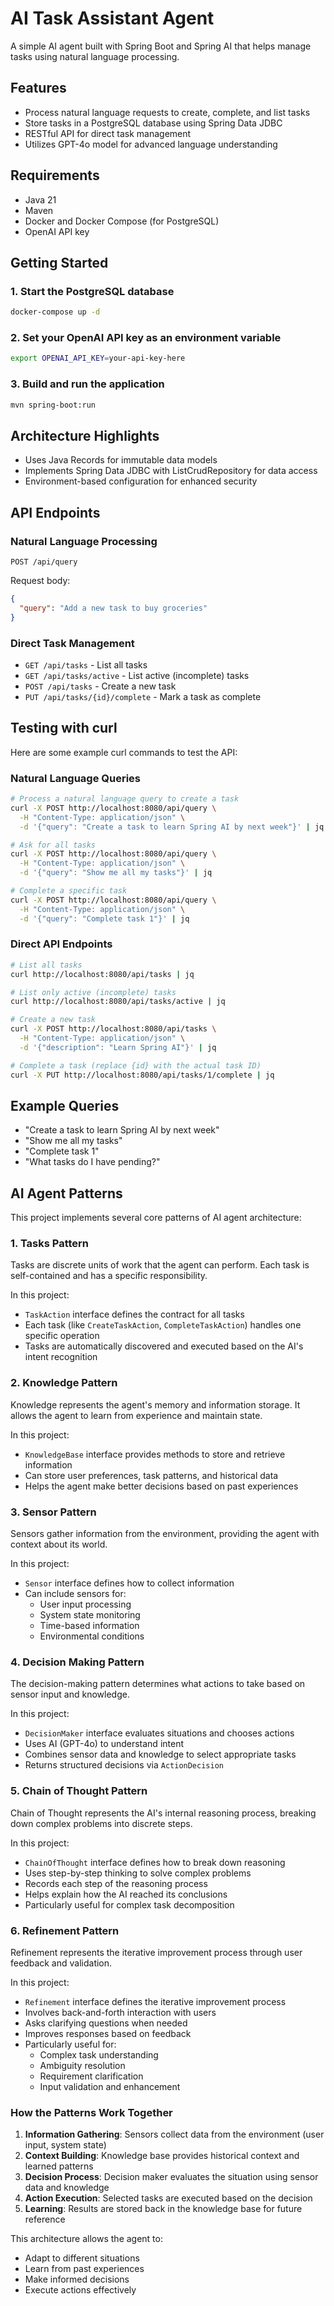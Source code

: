 # AI Task Assistant Agent
A simple AI agent built with Spring Boot and Spring AI that helps manage tasks using natural language processing.

## Features
- Process natural language requests to create, complete, and list tasks
- Store tasks in a PostgreSQL database using Spring Data JDBC
- RESTful API for direct task management
- Utilizes GPT-4o model for advanced language understanding

## Requirements
- Java 21
- Maven
- Docker and Docker Compose (for PostgreSQL)
- OpenAI API key

## Getting Started

### 1. Start the PostgreSQL database
```bash
docker-compose up -d
```

### 2. Set your OpenAI API key as an environment variable
```bash
export OPENAI_API_KEY=your-api-key-here
```

### 3. Build and run the application
```bash
mvn spring-boot:run
```

## Architecture Highlights
- Uses Java Records for immutable data models
- Implements Spring Data JDBC with ListCrudRepository for data access
- Environment-based configuration for enhanced security

## API Endpoints

### Natural Language Processing
```
POST /api/query
```
Request body:
```json
{
  "query": "Add a new task to buy groceries"
}
```

### Direct Task Management
- `GET /api/tasks` - List all tasks
- `GET /api/tasks/active` - List active (incomplete) tasks
- `POST /api/tasks` - Create a new task
- `PUT /api/tasks/{id}/complete` - Mark a task as complete

## Testing with curl

Here are some example curl commands to test the API:

### Natural Language Queries
```bash
# Process a natural language query to create a task
curl -X POST http://localhost:8080/api/query \
  -H "Content-Type: application/json" \
  -d '{"query": "Create a task to learn Spring AI by next week"}' | jq

# Ask for all tasks
curl -X POST http://localhost:8080/api/query \
  -H "Content-Type: application/json" \
  -d '{"query": "Show me all my tasks"}' | jq

# Complete a specific task
curl -X POST http://localhost:8080/api/query \
  -H "Content-Type: application/json" \
  -d '{"query": "Complete task 1"}' | jq
```

### Direct API Endpoints
```bash
# List all tasks
curl http://localhost:8080/api/tasks | jq

# List only active (incomplete) tasks
curl http://localhost:8080/api/tasks/active | jq

# Create a new task
curl -X POST http://localhost:8080/api/tasks \
  -H "Content-Type: application/json" \
  -d '{"description": "Learn Spring AI"}' | jq

# Complete a task (replace {id} with the actual task ID)
curl -X PUT http://localhost:8080/api/tasks/1/complete | jq
```

## Example Queries
- "Create a task to learn Spring AI by next week"
- "Show me all my tasks"
- "Complete task 1"
- "What tasks do I have pending?"

## AI Agent Patterns

This project implements several core patterns of AI agent architecture:

### 1. Tasks Pattern
Tasks are discrete units of work that the agent can perform. Each task is self-contained and has a specific responsibility.

In this project:
- `TaskAction` interface defines the contract for all tasks
- Each task (like `CreateTaskAction`, `CompleteTaskAction`) handles one specific operation
- Tasks are automatically discovered and executed based on the AI's intent recognition

### 2. Knowledge Pattern
Knowledge represents the agent's memory and information storage. It allows the agent to learn from experience and maintain state.

In this project:
- `KnowledgeBase` interface provides methods to store and retrieve information
- Can store user preferences, task patterns, and historical data
- Helps the agent make better decisions based on past experiences

### 3. Sensor Pattern
Sensors gather information from the environment, providing the agent with context about its world.

In this project:
- `Sensor` interface defines how to collect information
- Can include sensors for:
  - User input processing
  - System state monitoring
  - Time-based information
  - Environmental conditions

### 4. Decision Making Pattern
The decision-making pattern determines what actions to take based on sensor input and knowledge.

In this project:
- `DecisionMaker` interface evaluates situations and chooses actions
- Uses AI (GPT-4o) to understand intent
- Combines sensor data and knowledge to select appropriate tasks
- Returns structured decisions via `ActionDecision`

### 5. Chain of Thought Pattern
Chain of Thought represents the AI's internal reasoning process, breaking down complex problems into discrete steps.

In this project:
- `ChainOfThought` interface defines how to break down reasoning
- Uses step-by-step thinking to solve complex problems
- Records each step of the reasoning process
- Helps explain how the AI reached its conclusions
- Particularly useful for complex task decomposition

### 6. Refinement Pattern
Refinement represents the iterative improvement process through user feedback and validation.

In this project:
- `Refinement` interface defines the iterative improvement process
- Involves back-and-forth interaction with users
- Asks clarifying questions when needed
- Improves responses based on feedback
- Particularly useful for:
  - Complex task understanding
  - Ambiguity resolution
  - Requirement clarification
  - Input validation and enhancement

### How the Patterns Work Together

1. **Information Gathering**: Sensors collect data from the environment (user input, system state)
2. **Context Building**: Knowledge base provides historical context and learned patterns
3. **Decision Process**: Decision maker evaluates the situation using sensor data and knowledge
4. **Action Execution**: Selected tasks are executed based on the decision
5. **Learning**: Results are stored back in the knowledge base for future reference

This architecture allows the agent to:
- Adapt to different situations
- Learn from past experiences
- Make informed decisions
- Execute actions effectively

